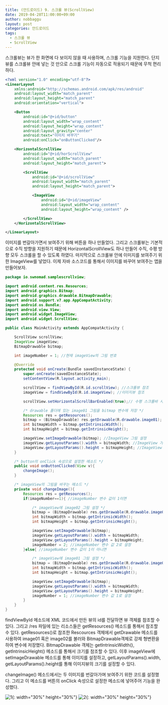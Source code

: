 ```yaml
---
title: (안드로이드) 9. 스크롤 뷰(ScrollView)
date: 2019-04-28T11:00:00+09:00
author: nobbaggu
layout: post
categories: 안드로이드
tags:
  - 스크롤 뷰
  - ScrollView
---
```


스크롤뷰는 뷰가 한 화면에 다 보이지 않을 때 사용하며, 스크롤 기능을 지원한다. 단지 뷰를 스크롤뷰 안에 넣는 것 만으로 스크롤 기능이 자동으로 적용되기 때문에 무척 편리하다.

~~~ xml
<?xml version="1.0" encoding="utf-8"?>
<LinearLayout
    xmlns:android="http://schemas.android.com/apk/res/android"
    android:layout_width="match_parent"
    android:layout_height="match_parent"
    android:orientation="vertical">

    <Button
        android:id="@+id/button"
        android:layout_width="wrap_content"
        android:layout_height="wrap_content"
        android:layout_gravity="center"
        android:text="이미지 바꾸기"
        android:onClick="onButtonClicked"/>

    <HorizontalScrollView
        android:id="@+id/horScrollView"
        android:layout_width="match_parent"
        android:layout_height="match_parent">

        <ScrollView
            android:id="@+id/scrollView"
            android:layout_width="match_parent"
            android:layout_height="match_parent">

            <ImageView
                android:id="@+id/imageView"
                android:layout_width="wrap_content"
                android:layout_height="wrap_content" />

        </ScrollView>
    </HorizontalScrollView>

</LinearLayout>
~~~

이미지를 번갈아가면서 보여주기 위해 버튼을 하나 만들었다. 그리고 스크롤뷰는 기본적으로 수직 방향을 지원하기 때문에 HorizontalScrollView도 하나 만들어 수직, 수평 방향 모두 스크롤을 할 수 있도록 하였다. 마지막으로 스크롤뷰 안에 이미지를 보여주기 위한 ImageView를 넣었다. 이제 자바 소스코드를 통해서 이미지를 바꾸어 보여주는 앱을 만들어보자.

~~~ java
package io.swnomad.samplescrollview;

import android.content.res.Resources;
import android.graphics.Bitmap;
import android.graphics.drawable.BitmapDrawable;
import android.support.v7.app.AppCompatActivity;
import android.os.Bundle;
import android.view.View;
import android.widget.ImageView;
import android.widget.ScrollView;

public class MainActivity extends AppCompatActivity {

    ScrollView scrollView;
    ImageView imageView;
    BitmapDrawable bitmap;

    int imageNumber = 1; //현재 imageView의 그림 번호

    @Override
    protected void onCreate(Bundle savedInstanceState) {
        super.onCreate(savedInstanceState);
        setContentView(R.layout.activity_main);

        scrollView = findViewById(R.id.scrollView); //스크롤뷰 참조
        imageView = findViewById(R.id.imageView); //이미지뷰 참조

        scrollView.setHorizontalScrollBarEnabled(true);// 수평 스크롤바 사용 가능하게

        /* drawable 폴더에 있는 image01 그림을 bitmap 변수에 저장 */
        Resources res = getResources();
        bitmap = (BitmapDrawable) res.getDrawable(R.drawable.image01);
        int bitmapWidth = bitmap.getIntrinsicWidth();
        int bitmapHeight = bitmap.getIntrinsicHeight();

        imageView.setImageDrawable(bitmap); //ImageView 그림 설정
        imageView.getLayoutParams().width = bitmapWidth; //ImageView 가로 크기 설정
        imageView.getLayoutParams().height = bitmapHeight; //ImageView 세로 크기 설정
    }

    /* button의 onClick 속성으로 설정한 메소드 */
    public void onButtonClicked(View v){
        changeImage();
    }

    /* imageView의 그림을 바꾸는 메소드 */
    private void changeImage(){
        Resources res = getResources();
        if(imageNumber==1){ //imageNumber 변수 값이 1이면

            /* imageView에 image02 그림 설정 */
            bitmap = (BitmapDrawable) res.getDrawable(R.drawable.image02);
            int bitmapWidth = bitmap.getIntrinsicWidth();
            int bitmapHeight = bitmap.getIntrinsicHeight();

            imageView.setImageDrawable(bitmap);
            imageView.getLayoutParams().width = bitmapWidth;
            imageView.getLayoutParams().height = bitmapHeight;
            imageNumber = 2; //imageNumber 변수 값 2로 설정
        }else{ //imageNumber 변수 값이 1이 아니면

            /* imageView에 image01 그림 설정 */
            bitmap = (BitmapDrawable) res.getDrawable(R.drawable.image01);
            int bitmapWidth = bitmap.getIntrinsicWidth();
            int bitmapHeight = bitmap.getIntrinsicHeight();

            imageView.setImageDrawable(bitmap);
            imageView.getLayoutParams().width = bitmapWidth;
            imageView.getLayoutParams().height = bitmapHeight;
            imageNumber = 1; //imageNumber 변수 값 1로 설정
        }
    }
}
~~~

findViewById 메소드에 XML 코드에서 만든 뷰의 id를 전달하면 뷰 객체를 참조할 수 있다. 그리고 /res 파일에 있는 리소스들은 getResources() 메소드를 통해서 참조할 수 있다. getResources()로 참조한 Rescources 객체에서 getDrawable 메소드를 사용하여 image01 혹은 image02를 불러와 BitmapDrawable객체로 강제 형변환을 하여 변수에 저장했다. BitmapDrawable 객체는 getIntrinsicWidth(), getIntrinsicHeight() 메소드를 통해서 크기를 참조할 수 있다. 이후 imageView에 setImageDrawable 메소드를 통해 이미지를 설정하고, getLayoutParams().width, getLayoutParams().height를 통해 이미지뷰의 크기를 설정할 수 있다.

changeImage() 메소드에서는 두 이미지를 번갈아가며 보여주기 위한 코드를 설정했다. 그리고 이 메소드를 버튼의 onClick 속성으로 설정한 메소드에 넣어주어 기능을 완성했다.

![1](/images/android/9/1.jpg){: width="30%" height="30%"}
![2](/images/android/9/2.jpg){: width="30%" height="30%"}
